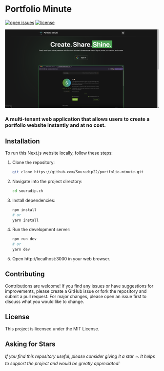 # Portfolio Minute 

[![open issues](https://img.shields.io/github/issues-raw/dbartholomae/create-readme.svg)](https://github.com/Souradip22/portfolio-minute/issues)
[![license](https://img.shields.io/github/license/dbartholomae/create-readme.svg)](https://github.com/Souradip22/portfolio-minute/blob/main/LICENSE)


<img src="https://github.com/Souradip22/portfolio-minute/blob/main/public/thumbnail.png" alt="Portfolio Minute app image">

### A multi-tenant web application that allows users to create a portfolio website instantly and at no cost.

## Installation

To run this Next.js website locally, follow these steps:

1. Clone the repository:

   ```bash
   git clone https://github.com/Souradip22/portfolio-minute.git

   ```

2. Navigate into the project directory:

   ```bash
   cd souradip.ch

   ```

3. Install dependencies:

   ```bash
   npm install
   # or
   yarn install

   ```

4. Run the development server:

   ```bash
   npm run dev
   # or
   yarn dev

   ```

5. Open http://localhost:3000 in your web browser.

## Contributing

Contributions are welcome! If you find any issues or have suggestions for improvements, please create a GitHub issue or fork the repository and submit a pull request. For major changes, please open an issue first to discuss what you would like to change.

## License

This project is licensed under the MIT License.

## Asking for Stars

_If you find this repository useful, please consider giving it a star ⭐️. It helps to support the project and would be greatly appreciated!_
